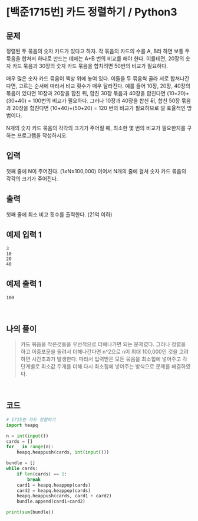 # [백준1715번] 카드 정렬하기 / Python3

## 문제

정렬된 두 묶음의 숫자 카드가 있다고 하자. 각 묶음의 카드의 수를 A, B라 하면 보통 두 묶음을 합쳐서 하나로 만드는 데에는 A+B 번의 비교를 해야 한다. 이를테면, 20장의 숫자 카드 묶음과 30장의 숫자 카드 묶음을 합치려면 50번의 비교가 필요하다.

매우 많은 숫자 카드 묶음이 책상 위에 놓여 있다. 이들을 두 묶음씩 골라 서로 합쳐나간다면, 고르는 순서에 따라서 비교 횟수가 매우 달라진다. 예를 들어 10장, 20장, 40장의 묶음이 있다면 10장과 20장을 합친 뒤, 합친 30장 묶음과 40장을 합친다면 (10+20)+(30+40) = 100번의 비교가 필요하다. 그러나 10장과 40장을 합친 뒤, 합친 50장 묶음과 20장을 합친다면 (10+40)+(50+20) = 120 번의 비교가 필요하므로 덜 효율적인 방법이다.

N개의 숫자 카드 묶음의 각각의 크기가 주어질 때, 최소한 몇 번의 비교가 필요한지를 구하는 프로그램을 작성하시오.

## 입력

첫째 줄에 N이 주어진다. (1≤N≤100,000) 이어서 N개의 줄에 걸쳐 숫자 카드 묶음의 각각의 크기가 주어진다.

## 출력

첫째 줄에 최소 비교 횟수를 출력한다. (21억 이하)

## 예제 입력 1

```
3
10
20
40
```

## 예제 출력 1

```
100
```

<br>

## 나의 풀이

> 카드 묶음을 작은것들을 우선적으로 더해나가면 되는 문제였다. 그러나 정렬을 하고 이중포문을 돌려서 더해나간다면 n^2으로 n이 최대 100,000인 것을 고려하면 시간초과가 발생한다. 따라서 입력받은 모든 묶음을 최소힙에 넣어주고 각 단계별로 최소값 두개를 더해 다시 최소힙에 넣어주는 방식으로 문제를 해결하였다.

<br>

## 코드

```python
# 1715번 카드 정렬하기
import heapq

n = int(input())
cards = []
for _ in range(n):
    heapq.heappush(cards, int(input()))

bundle = []
while cards:
    if len(cards) == 1:
        break
    card1 = heapq.heappop(cards)
    card2 = heapq.heappop(cards)
    heapq.heappush(cards, card1 + card2)
    bundle.append(card1+card2)

print(sum(bundle))

```

